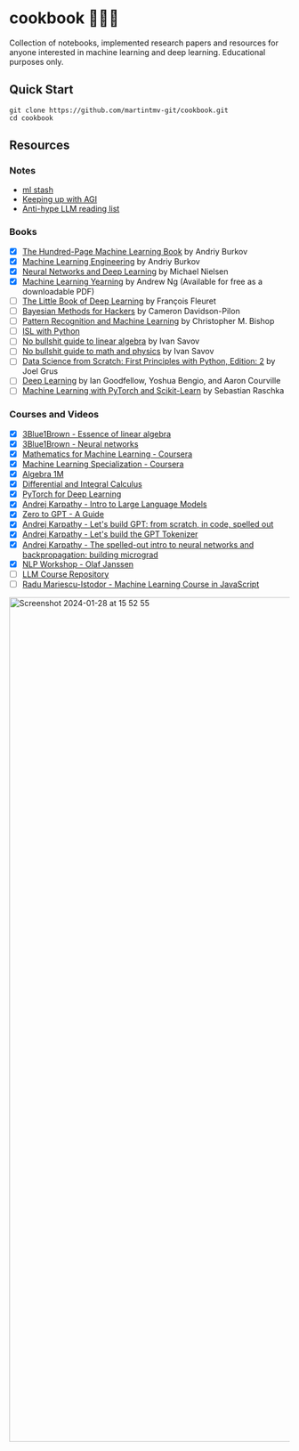 # cookbook 👨🏻‍🍳

Collection of notebooks, implemented research papers and resources for anyone interested in machine learning and deep learning. Educational purposes only.

## Quick Start

```
git clone https://github.com/martintmv-git/cookbook.git
cd cookbook
```

## Resources

### Notes

- [ml stash](https://arc.net/e/D242E263-31FD-4CF9-A2D5-B67519C049AF)
- [Keeping up with AGI](https://docs.google.com/document/d/e/2PACX-1vQD8IlBotGdBxp3BnXkSjk8bNZlPV_0EH9ZA6wHd5dNf-BLSiwXUinvgv8ZoBEnNyTCF-chWO30NRw0/pub)
- [Anti-hype LLM reading list](https://gist.github.com/veekaybee/be375ab33085102f9027853128dc5f0e)

### Books

- [x] [The Hundred-Page Machine Learning Book](https://themlbook.com) by Andriy Burkov
- [x] [Machine Learning Engineering](https://leanpub.com/MLE) by Andriy Burkov
- [x] [Neural Networks and Deep Learning](http://neuralnetworksanddeeplearning.com/) by Michael Nielsen
- [x] [Machine Learning Yearning](https://www.deeplearning.ai/machine-learning-yearning/) by Andrew Ng (Available for free as a downloadable PDF)
- [ ] [The Little Book of Deep Learning](https://fleuret.org/public/lbdl.pdf) by François Fleuret
- [ ] [Bayesian Methods for Hackers](https://github.com/CamDavidsonPilon/Probabilistic-Programming-and-Bayesian-Methods-for-Hackers) by Cameron Davidson-Pilon
- [ ] [Pattern Recognition and Machine Learning](https://www.microsoft.com/en-us/research/uploads/prod/2006/01/Bishop-Pattern-Recognition-and-Machine-Learning-2006.pdf) by Christopher M. Bishop
- [ ] [ISL with Python](https://www.statlearning.com/)
- [ ] [No bullshit guide to linear algebra](https://www.amazon.nl/No-bullshit-guide-linear-algebra/dp/0992001021) by Ivan Savov
- [ ] [No bullshit guide to math and physics](https://www.amazon.com/No-bullshit-guide-math-physics/dp/0992001005) by Ivan Savov
- [ ] [Data Science from Scratch: First Principles with Python, Edition: 2](https://www.amazon.nl/-/en/Joel-Grus/dp/1492041130) by Joel Grus
- [ ] [Deep Learning](https://www.deeplearningbook.org/) by Ian Goodfellow, Yoshua Bengio, and Aaron Courville
- [ ] [Machine Learning with PyTorch and Scikit-Learn](https://sebastianraschka.com/books/#machine-learning-with-pytorch-and-scikit-learn) by Sebastian Raschka

### Courses and Videos

- [x] [3Blue1Brown - Essence of linear algebra](https://www.youtube.com/playlist?list=PLZHQObOWTQDPD3MizzM2xVFitgF8hE_ab)
- [x] [3Blue1Brown - Neural networks](https://www.youtube.com/playlist?list=PLZHQObOWTQDNU6R1_67000Dx_ZCJB-3pi)
- [x] [Mathematics for Machine Learning - Coursera](https://www.coursera.org/specializations/mathematics-for-machine-learning-and-data-science)
- [x] [Machine Learning Specialization - Coursera](https://www.coursera.org/specializations/machine-learning-introduction)
- [x] [Algebra 1M](https://www.youtube.com/playlist?list=PLW3u28VuDAHJNrf3JCgT0GG_rjFVz0-j9)
- [x] [Differential and Integral Calculus](https://www.youtube.com/playlist?list=PLW3u28VuDAHJymExTBCNnaI6TymzRGsUV)
- [x] [PyTorch for Deep Learning](https://www.youtube.com/watch?v=Z_ikDlimN6A)
- [x] [Andrej Karpathy - Intro to Large Language Models](https://www.youtube.com/watch?v=zjkBMFhNj_g)
- [x] [Zero to GPT - A Guide](https://github.com/VikParuchuri/zero_to_gpt)
- [x] [Andrej Karpathy - Let's build GPT: from scratch, in code, spelled out](https://youtu.be/kCc8FmEb1nY?si=99XpmIF_QqsIci1s)
- [x] [Andrej Karpathy - Let's build the GPT Tokenizer](https://youtu.be/zduSFxRajkE?si=KMezzHxohaHSIerp)
- [x] [Andrej Karpathy - The spelled-out intro to neural networks and backpropagation: building micrograd](https://youtu.be/VMj-3S1tku0?si=f3eZ6xjExqj4bU6p)
- [x] [NLP Workshop - Olaf Janssen](https://olafjanssen.github.io/nlp-workshop/)
- [ ] [LLM Course Repository](https://github.com/mlabonne/llm-course)
- [ ] [Radu Mariescu-Istodor - Machine Learning Course in JavaScript](https://www.youtube.com/watch?v=fa3BE_VwyS4&list=PLB0Tybl0UNfYe9aJXfWw-Dw_4VnFrqRC4&pp=iAQB)

<img width="1518" alt="Screenshot 2024-01-28 at 15 52 55" src="https://github.com/martintmv-git/ai-advanced-prep/assets/101264514/e9281f03-a89a-4951-a206-b1dcfc2e308e">
